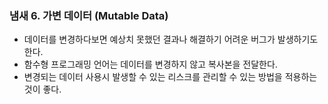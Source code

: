 ### 냄새 6. 가변 데이터 (Mutable Data)
- 데이터를 변경하다보면 예상치 못했던 결과나 해결하기 어려운 버그가 발생하기도 한다.
- 함수형 프로그래밍 언어는 데이터를 변경하지 않고 복사본을 전달한다.
- 변경되는 데이터 사용시 발생할 수 있는 리스크를 관리할 수 있는 방법을 적용하는 것이 좋다.